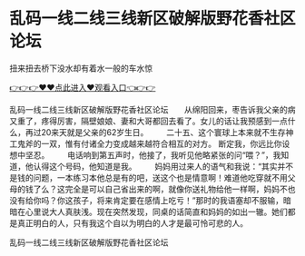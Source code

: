# 乱码一线二线三线新区破解版野花香社区论坛
扭来扭去桥下没水却有着水一般的车水惊

<a href="https://github.com/zchuit/pxmid/issues/2">👉👉👉♥♥点此进入♥观看入口👈👉👉</a>

乱码一线二线三线新区破解版野花香社区论坛　　从绵阳回来，枣告诉我父亲的病又重了，疼得厉害，隔壁娘娘、妻和大哥都回去看了。女儿的话让我预感到一点什么，再过20来天就是父亲的62岁生日。
　　二十五、这个寰球上本来就不生存神工鬼斧的一双，惟有付诸全力变成越来越符合相互的对方。
断定我，你远比你设想中坚忍。
　　电话响到第五声时，他接了，我听见他略紧张的问“喂？”，我知道，他认得这个号码，他知道是我。
　　妈妈用过来人的语气和我说：“其实并不是钱的问题，一本练习本他总是有的吧，送这个也是情意啊！难道他吃穿就不用父母的钱了么？这完全是可以自己省出来的啊，就像你送礼物给他一样啊，妈妈不也没有给你吗？你这孩子，将来肯定要在感情上吃亏！”那时的我语塞却不服输，暗暗在心里说大人真肤浅。现在突然发现，同桌的话简直和妈妈的如出一辙。她们都是真正明白的人，只有我这个自以为明白的人才是最可怜可悲的人。

乱码一线二线三线新区破解版野花香社区论坛
